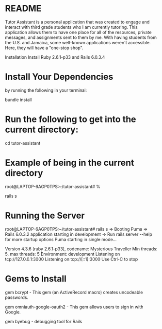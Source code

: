 # README

Tutor Assistant is a personal application that was created to engage and interact with third grade students who I am currently tutoring. This application allows them to have one place for all of the resources, private messages, and assignments sent to them by me. With having students from the U.S. and Jamaica, some well-known applications weren't accessible. Here, they will have a "one-stop shop". 

Installation Install Ruby 2.6.1-p33 and Rails 6.0.3.4

# Install Your Dependencies
by running the following in your terminal:

bundle install

# Run the following to get into the current directory:
cd tutor-assistant

# Example of being in the current directory
root@LAPTOP-6AGP0TPS:~/tutor-assistant# %

rails s

# Running the Server
root@LAPTOP-6AGP0TPS:~/tutor-assistant# rails s => Booting Puma => Rails 6.0.3.2 application starting in development => Run rails server --help for more startup options Puma starting in single mode...

Version 4.3.6 (ruby 2.6.1-p33), codename: Mysterious Traveller
Min threads: 5, max threads: 5
Environment: development
Listening on tcp://127.0.0.1:3000
Listening on tcp://[::1]:3000 Use Ctrl-C to stop


# Gems to Install
gem bcrypt - This gem (an ActiveRecord macro) creates uncodeable passwords.

gem omniauth-google-oauth2 - This gem allows users to sign in with Google.

gem byebug - debugging tool for Rails